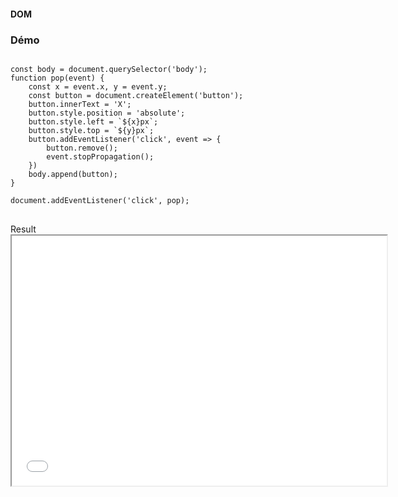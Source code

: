 #### DOM
### Démo

<div class="r-stack">
<div class="fragment fade-out" data-fragment-index="3">

<pre><code
    class="javascript language-javascript"
    data-trim
    data-noescape
    data-line-numbers="[|1, 4, 13, 16]"
    data-fragment-index="1">
const body = document.querySelector('body');
function pop(event) {
    const x = event.x, y = event.y;
    const button = document.createElement('button');
    button.innerText = 'X';
    button.style.position = 'absolute';
    button.style.left = `${x}px`;
    button.style.top = `${y}px`;
    button.addEventListener('click', event => {
        button.remove();
        event.stopPropagation();
    })
    body.append(button);
}

document.addEventListener('click', pop);
</code>
</pre>

</div>
<div class="fragment" data-fragment-index="3">
Result

<div>
<iframe style="min-height: 400px; min-width: 600px" src="../../code/dom-manipulation-example.html"></iframe>
</div>

</div>

</div>

